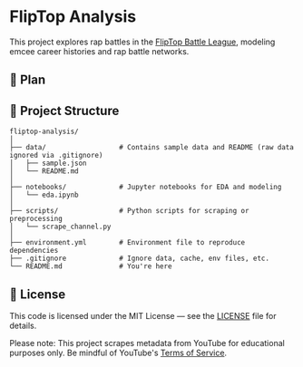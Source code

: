 # FlipTop Analysis

This project explores rap battles in the [FlipTop Battle League](https://www.fliptop.com.ph/about), modeling emcee career histories and rap battle networks.

## 📝 Plan




## 📁 Project Structure

```
fliptop-analysis/
│
├── data/                  # Contains sample data and README (raw data ignored via .gitignore)
│   ├── sample.json
│   └── README.md
│
├── notebooks/             # Jupyter notebooks for EDA and modeling
│   └── eda.ipynb
│
├── scripts/               # Python scripts for scraping or preprocessing
│   └── scrape_channel.py
│
├── environment.yml        # Environment file to reproduce dependencies
├── .gitignore             # Ignore data, cache, env files, etc.
└── README.md              # You're here
```

## 🪪 License

This code is licensed under the MIT License — see the [LICENSE](LICENSE) file for details.

Please note: This project scrapes metadata from YouTube for educational purposes only. Be mindful of YouTube's [Terms of Service](https://www.youtube.com/t/terms).
